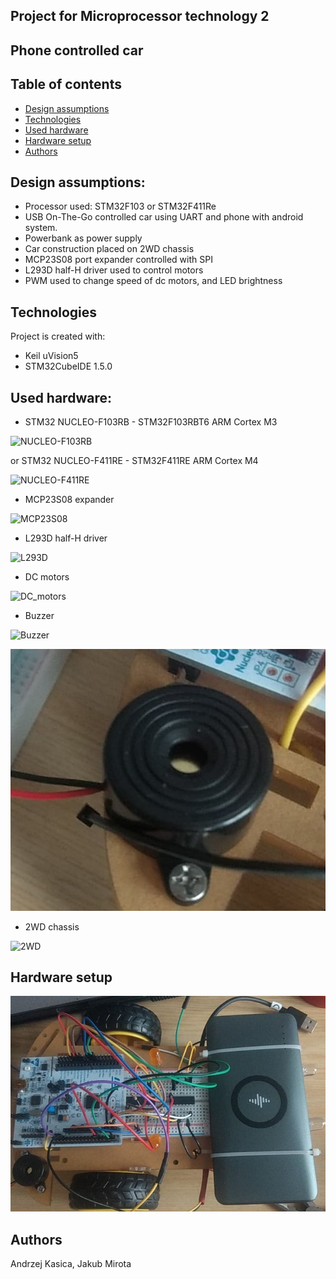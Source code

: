 ## Project for Microprocessor technology 2

## Phone controlled car

## Table of contents
* [Design assumptions](#design-assumptions)
* [Technologies](#technologies)
* [Used hardware](#used-hardware)
* [Hardware setup](#hardware-setup)
* [Authors](#authors)

## Design assumptions:
- Processor used: STM32F103 or STM32F411Re
- USB On-The-Go controlled car using UART and phone with android system.
- Powerbank as power supply
- Car construction placed on 2WD chassis
- MCP23S08 port expander controlled with SPI 
- L293D half-H driver used to control motors
- PWM used to change speed of dc motors, and LED brightness

## Technologies
Project is created with:
* Keil uVision5
* STM32CubeIDE 1.5.0

## Used hardware:
- STM32 NUCLEO-F103RB - STM32F103RBT6 ARM Cortex M3

![NUCLEO-F103RB](https://github.com/JakMir98/Remote-controlled-car-stm32/blob/main/Images/nucleo_f103.jpeg)

 or STM32 NUCLEO-F411RE - STM32F411RE ARM Cortex M4
 
![NUCLEO-F411RE](https://github.com/JakMir98/Remote-controlled-car-stm32/blob/main/Images/nucleo.jpeg)

- MCP23S08 expander 

![MCP23S08](https://github.com/JakMir98/Remote-controlled-car-stm32/blob/main/Images/mcp23s06_expander.jpeg)

- L293D half-H driver

![L293D](https://github.com/JakMir98/Remote-controlled-car-stm32/blob/main/Images/L293D_h_bridge.jpeg)

- DC motors

![DC_motors](https://github.com/JakMir98/Remote-controlled-car-stm32/blob/main/Images/dc_motor.jpg)

- Buzzer

![Buzzer](https://github.com/JakMir98/Remote-controlled-car-stm32/blob/main/Images/buzzer.jpeg)

![Buzzer2](https://github.com/JakMir98/Phone-controlled-car-stm32/blob/main/Images/buzzer2.jpg)

- 2WD chassis

![2WD](https://github.com/JakMir98/Remote-controlled-car-stm32/blob/main/Images/2WD.png)

## Hardware setup

![Car view](https://github.com/JakMir98/Phone-controlled-car-stm32/blob/main/Images/completeCar.jpg)

## Authors
Andrzej Kasica, Jakub Mirota 
